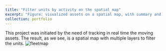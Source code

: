 ```yaml
---
title: "Filter units by activity on the spatial map"
excerpt: "Figure: visualized assets on a spatial map, with summary and colored items<br/><img src='/images/fleetmap_hamzaimloul.png'>"
collection: portfolio
---
```


This project was initiated by the need of tracking in real time the moving assets. The result, as we see, is a spatial map with multiple layers to filter the units.
![fleetmap](fleetmap_hamzaimloul.png)
